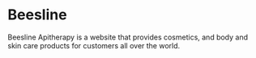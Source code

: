 # Beesline
Beesline Apitherapy is a website that provides cosmetics, and body and skin care products for customers all over the world.
